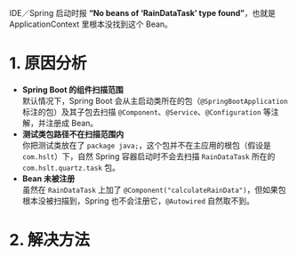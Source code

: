 IDE／Spring 启动时报 **“No beans of ‘RainDataTask’ type found”**，也就是 ApplicationContext 里根本没找到这个 Bean。

# 1. 原因分析

- **Spring Boot 的组件扫描范围**  
    默认情况下，Spring Boot 会从主启动类所在的包（`@SpringBootApplication` 标注的包）及其子包去扫描 `@Component`、`@Service`、`@Configuration` 等注解，并注册成 Bean。
- **测试类包路径不在扫描范围内**  
    你把测试类放在了 `package java;`，这个包并不在主应用的根包（假设是 `com.hslt`）下，自然 Spring 容器启动时不会去扫描 `RainDataTask` 所在的 `com.hslt.quartz.task` 包。
- **Bean 未被注册**  
    虽然在 `RainDataTask` 上加了 `@Component("calculateRainData")`，但如果包根本没被扫描到，Spring 也不会注册它，`@Autowired` 自然取不到。

# 2. 解决方法